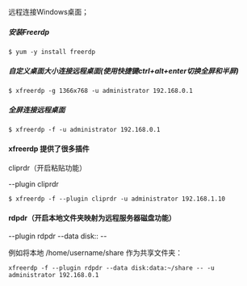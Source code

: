 远程连接Windows桌面；

##### 安装Freerdp

```shell
$ yum -y install freerdp
```

##### 自定义桌面大小连接远程桌面(使用快捷键ctrl+alt+enter切换全屏和半屏)

```shell
$ xfreerdp -g 1366x768 -u administrator 192.168.0.1
```

##### 全屏连接远程桌面

```shell
$ xfreerdp -f -u administrator 192.168.0.1
```
#### xfreerdp 提供了很多插件

cliprdr（开启粘贴功能）

--plugin cliprdr

```shell
$ xfreerdp -f --plugin cliprdr -u administrator 192.168.1.10
```

#### rdpdr（开启本地文件夹映射为远程服务器磁盘功能）

--plugin rdpdr --data disk:<Name>:<Path> --

例如将本地 /home/username/share 作为共享文件夹：
```shell
xfreerdp -f --plugin rdpdr --data disk:data:~/share -- -u administrator 192.168.0.1
```

